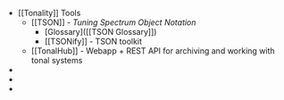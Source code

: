 - [[Tonality]] Tools
	- [[TSON]] - *Tuning Spectrum Object Notation*
		- [Glossary]([[TSON Glossary]])
		- [[TSONify]] - TSON toolkit
	- [[TonalHub]] - Webapp + REST API for archiving and working with tonal systems
-
-
-
